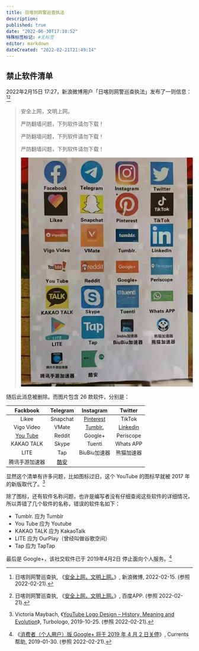 ```yaml
---
title: 日喀则网警巡查执法
description:
published: true
date: "2022-06-30T17:10:52"
特殊标签标记: #无标签
editor: markdown
dateCreated: "2022-02-21T21:49:14"
---
```


## 禁止软件清单

2022年2月15日 17:27，新浪微博用户「日喀则网警巡查执法」发布了一则信息：[^Xj2sf][^83747]

[^Xj2sf]: 日喀则网警巡查执, 《[安全上网，文明上网。](http://archive.fo/Xj2sf "https://weibo.com/5648523991/LfBrACDn0")》, 新浪微博, 2022-02-15. (参照 2022-02-21).

[^83747]: 日喀则网警巡查执, 《[安全上网，文明上网。](https://web.archive.org/web/20220221141400/https://mbd.baidu.com/newspage/data/dtlandingwise?nid=dt_4714083747795207320)》, 百度APP. (参照 2022-02-21).

> 安全上网，文明上网。
>
> 严防翻墙问题，下列软件请勿下载！
>
> 严防翻墙问题，下列软件请勿下载！
>
> 严防翻墙问题，下列软件请勿下载！
>
> ![图片内容](/src/blocklist/日喀则网警巡查执法/rc_list.webp)

随后此消息被删除。而图片包含 26 款软件，分别是：

|    Fackbook    | Telegram |   Instagram   |   Twitter    |
|:--------------:|:--------:|:-------------:|:------------:|
|     Likee      | Snapchat | [Pinterest][] |    TikTok    |
|   Vigo Video   |  VMate   |  [Tumblr.][]  | [Linkedin][] |
|  [You Tube][]  |  Reddit  |    Google+    |  Periscope   |
|   KAKAO TALK   |  Skype   |    Tuenti     |  Whats APP   |
|      LITE      |   Tap    | BiuBiu加速器  |  熊猫加速器  |
| 腾讯手游加速器 | [酷安][] |               |              |

[Tumblr.]: /website/Tumblr.md
[You Tube]: /company/Google/Youtube.md
[酷安]: /software/酷安.md
[LinkedIn]: /software/LinkedIn.md
[Pinterest]: /website/Pinterest.md

显然这个清单有许多问题，比如图标过旧，这个 YouTube 的图标早就被 2017 年的新版取代了。[^yls]

[^yls]: Victoria Maybach, 《[YouTube Logo Design – History, Meaning and Evolution](https://web.archive.org/web/20211209210935/https://turbologo.com/articles/youtube-logo/)》, Turbologo, 2019-10-25. (参照 2022-02-21).

除了图标，还有软件名称问题，也许是编写者没有仔细查阅这些软件的详细情况，所以弄错了几个软件的名称，错误的软件名如下：

+   Tumblr. 应为 Tumblr
+   You Tube 应为 Youtube
+   KAKAO TALK 应为 KakaoTalk
+   LITE 应为 OurPlay（曾经叫做谷歌空间）
+   Tap 应为 TapTap

最后是 Google+，该社交软件已于 2019年4月2日 停止面向个人服务。[^919]

[^919]: 《[消费者（个人用户）版 Google+ 将于 2019 年 4 月 2 日关停](https://web.archive.org/web/20200804113340/https://support.google.com/googlecurrents/answer/9195133?hl=zh-Hans)》, Currents帮助, 2019-01-30. (参照 2022-02-21).
